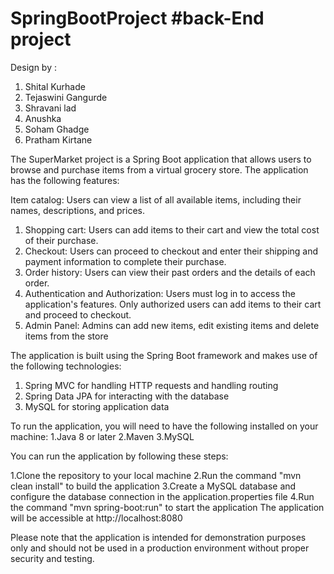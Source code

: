 # SpringBootProject #back-End project 

Design by :
1. Shital Kurhade
2. Tejaswini Gangurde
3. Shravani lad
4. Anushka 
5. Soham Ghadge
6. Pratham Kirtane

The SuperMarket project is a Spring Boot application that allows users to browse and purchase items from a virtual grocery store. The application has the following features:

Item catalog: Users can view a list of all available items, including their names, descriptions, and prices.
1. Shopping cart: Users can add items to their cart and view the total cost of their purchase.
2. Checkout: Users can proceed to checkout and enter their shipping and payment information to complete their purchase.
3. Order history: Users can view their past orders and the details of each order.
4. Authentication and Authorization: Users must log in to access the application's features. Only authorized users can add items to their cart and proceed to checkout.
5. Admin Panel: Admins can add new items, edit existing items and delete items from the store

The application is built using the Spring Boot framework and makes use of the following technologies:
1. Spring MVC for handling HTTP requests and handling routing
2. Spring Data JPA for interacting with the database
3. MySQL for storing application data


To run the application, you will need to have the following installed on your machine:
1.Java 8 or later
2.Maven
3.MySQL

You can run the application by following these steps:

1.Clone the repository to your local machine
2.Run the command "mvn clean install" to build the application
3.Create a MySQL database and configure the database connection in the application.properties file
4.Run the command "mvn spring-boot:run" to start the application
The application will be accessible at http://localhost:8080


Please note that the application is intended for demonstration purposes only and should not be used in a production environment without proper security and testing.



